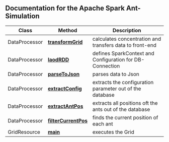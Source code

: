## Documentation for the Apache Spark Ant-Simulation


Class | Method | Description
------------ | ------------- | -------------
DataProcessor | [**transformGrid**](docs/DataProcessor.md#transformGrid) | calculates concentration and transfers data to front-end
DataProcessor | [**laodRDD**](docs/DataProcessor.md#laodRDD) | defines SparkContext and Configuration for DB-Connection
DataProcessor | [**parseToJson**](docs/DataProcessor.md#parseToJson) | parses data to Json
DataProcessor | [**extractConfig**](docs/DataProcessor.md#extractConfig) | extracts the configuration parameter out of the database
DataProcessor | [**extractAntPos**](docs/DataProcessor.md#extractConfig) | extracts all positions oft the ants out of the database 
DataProcessor | [**filterCurrentPos**](docs/DataProcessor.md#extractConfig) | finds the current position of each ant
GridResource | [**main**](docs/GridResource.md#main) | executes the Grid
